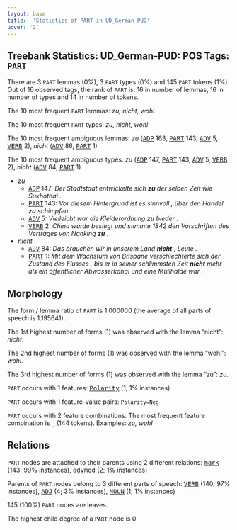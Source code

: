 ```yaml
---
layout: base
title:  'Statistics of PART in UD_German-PUD'
udver: '2'
---
```


## Treebank Statistics: UD_German-PUD: POS Tags: `PART`

There are 3 `PART` lemmas (0%), 3 `PART` types (0%) and 145 `PART` tokens (1%).
Out of 16 observed tags, the rank of `PART` is: 16 in number of lemmas, 16 in number of types and 14 in number of tokens.

The 10 most frequent `PART` lemmas: <em>zu, nicht, wohl</em>

The 10 most frequent `PART` types:  <em>zu, nicht, wohl</em>

The 10 most frequent ambiguous lemmas: <em>zu</em> (<tt><a href="de_pud-pos-ADP.html">ADP</a></tt> 163, <tt><a href="de_pud-pos-PART.html">PART</a></tt> 143, <tt><a href="de_pud-pos-ADV.html">ADV</a></tt> 5, <tt><a href="de_pud-pos-VERB.html">VERB</a></tt> 2), <em>nicht</em> (<tt><a href="de_pud-pos-ADV.html">ADV</a></tt> 86, <tt><a href="de_pud-pos-PART.html">PART</a></tt> 1)

The 10 most frequent ambiguous types:  <em>zu</em> (<tt><a href="de_pud-pos-ADP.html">ADP</a></tt> 147, <tt><a href="de_pud-pos-PART.html">PART</a></tt> 143, <tt><a href="de_pud-pos-ADV.html">ADV</a></tt> 5, <tt><a href="de_pud-pos-VERB.html">VERB</a></tt> 2), <em>nicht</em> (<tt><a href="de_pud-pos-ADV.html">ADV</a></tt> 84, <tt><a href="de_pud-pos-PART.html">PART</a></tt> 1)


* <em>zu</em>
  * <tt><a href="de_pud-pos-ADP.html">ADP</a></tt> 147: <em>Der Stadtstaat entwickelte sich <b>zu</b> der selben Zeit wie Sukhothai .</em>
  * <tt><a href="de_pud-pos-PART.html">PART</a></tt> 143: <em>Vor diesem Hintergrund ist es sinnvoll , über den Handel <b>zu</b> schimpfen .</em>
  * <tt><a href="de_pud-pos-ADV.html">ADV</a></tt> 5: <em>Vielleicht war die Kleiderordnung <b>zu</b> bieder .</em>
  * <tt><a href="de_pud-pos-VERB.html">VERB</a></tt> 2: <em>China wurde besiegt und stimmte 1842 den Vorschriften des Vertrages von Nanking <b>zu</b> .</em>
* <em>nicht</em>
  * <tt><a href="de_pud-pos-ADV.html">ADV</a></tt> 84: <em>Das brauchen wir in unserem Land <b>nicht</b> , Leute .</em>
  * <tt><a href="de_pud-pos-PART.html">PART</a></tt> 1: <em>Mit dem Wachstum von Brisbane verschlechterte sich der Zustand des Flusses , bis er in seiner schlimmsten Zeit <b>nicht</b> mehr als ein öffentlicher Abwasserkanal und eine Müllhalde war .</em>

## Morphology

The form / lemma ratio of `PART` is 1.000000 (the average of all parts of speech is 1.195641).

The 1st highest number of forms (1) was observed with the lemma “nicht”: <em>nicht</em>.

The 2nd highest number of forms (1) was observed with the lemma “wohl”: <em>wohl</em>.

The 3rd highest number of forms (1) was observed with the lemma “zu”: <em>zu</em>.

`PART` occurs with 1 features: <tt><a href="de_pud-feat-Polarity.html">Polarity</a></tt> (1; 1% instances)

`PART` occurs with 1 feature-value pairs: `Polarity=Neg`

`PART` occurs with 2 feature combinations.
The most frequent feature combination is `_` (144 tokens).
Examples: <em>zu, wohl</em>


## Relations

`PART` nodes are attached to their parents using 2 different relations: <tt><a href="de_pud-dep-mark.html">mark</a></tt> (143; 99% instances), <tt><a href="de_pud-dep-advmod.html">advmod</a></tt> (2; 1% instances)

Parents of `PART` nodes belong to 3 different parts of speech: <tt><a href="de_pud-pos-VERB.html">VERB</a></tt> (140; 97% instances), <tt><a href="de_pud-pos-ADJ.html">ADJ</a></tt> (4; 3% instances), <tt><a href="de_pud-pos-NOUN.html">NOUN</a></tt> (1; 1% instances)

145 (100%) `PART` nodes are leaves.

The highest child degree of a `PART` node is 0.

